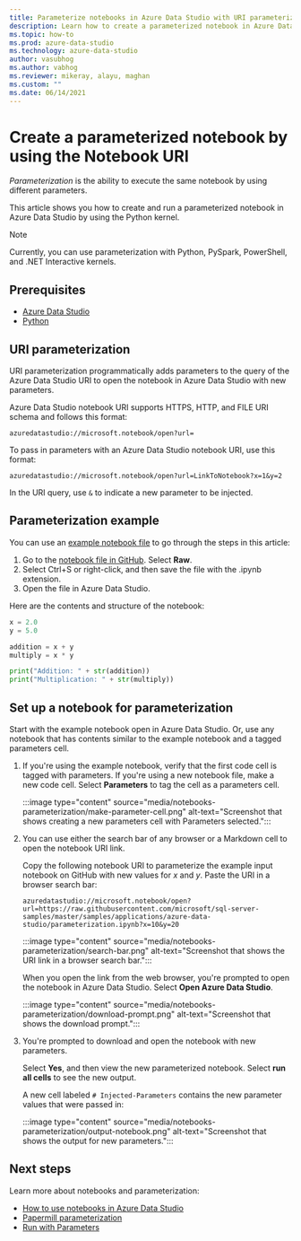 ```yaml
---
title: Parameterize notebooks in Azure Data Studio with URI parameterization
description: Learn how to create a parameterized notebook in Azure Data Studio by using URI parameterization.
ms.topic: how-to
ms.prod: azure-data-studio
ms.technology: azure-data-studio
author: vasubhog
ms.author: vabhog
ms.reviewer: mikeray, alayu, maghan
ms.custom: ""
ms.date: 06/14/2021
---
```


# Create a parameterized notebook by using the Notebook URI

*Parameterization* is the ability to execute the same notebook by using different parameters.

This article shows you how to create and run a parameterized notebook in Azure Data Studio by using the Python kernel.

> [!NOTE]
> Currently, you can use parameterization with Python, PySpark, PowerShell, and .NET Interactive kernels.

## Prerequisites

- [Azure Data Studio](../download-azure-data-studio.md)
- [Python](https://www.python.org/downloads/)

## URI parameterization

URI parameterization programmatically adds parameters to the query of the Azure Data Studio URI to open the notebook in Azure Data Studio with new parameters.

Azure Data Studio notebook URI supports HTTPS, HTTP, and FILE URI schema and follows this format:  

`azuredatastudio://microsoft.notebook/open?url=`

To pass in parameters with an Azure Data Studio notebook URI, use this format:  

`azuredatastudio://microsoft.notebook/open?url=LinkToNotebook?x=1&y=2`

In the URI query, use `&` to indicate a new parameter to be injected.

## Parameterization example

You can use an [example notebook file](https://github.com/microsoft/sql-server-samples/blob/master/samples/applications/azure-data-studio/parameterization.ipynb) to go through the steps in this article:

1. Go to the [notebook file in GitHub](https://github.com/microsoft/sql-server-samples/blob/master/samples/applications/azure-data-studio/parameterization.ipynb). Select **Raw**.
1. Select Ctrl+S or right-click, and then save the file with the .ipynb extension.  
1. Open the file in Azure Data Studio.

Here are the contents and structure of the notebook:

```python
x = 2.0
y = 5.0
```

```python
addition = x + y
multiply = x * y
```

```python
print("Addition: " + str(addition))
print("Multiplication: " + str(multiply))
```

## Set up a notebook for parameterization

Start with the example notebook open in Azure Data Studio. Or, use any notebook that has contents similar to the example notebook and a tagged parameters cell.

1. If you're using the example notebook, verify that the first code cell is tagged with parameters. If you're using a new notebook file, make a new code cell. Select **Parameters** to tag the cell as a parameters cell.

   :::image type="content" source="media/notebooks-parameterization/make-parameter-cell.png" alt-text="Screenshot that shows creating a new parameters cell with Parameters selected.":::

1. You can use either the search bar of any browser or a Markdown cell to open the notebook URI link.

   Copy the following notebook URI to parameterize the example input notebook on GitHub with new values for *x* and *y*. Paste the URI in a browser search bar:

   `azuredatastudio://microsoft.notebook/open?url=https://raw.githubusercontent.com/microsoft/sql-server-samples/master/samples/applications/azure-data-studio/parameterization.ipynb?x=10&y=20`

   :::image type="content" source="media/notebooks-parameterization/search-bar.png" alt-text="Screenshot that shows the URI link in a browser search bar.":::

   When you open the link from the web browser, you're prompted to open the notebook in Azure Data Studio. Select **Open Azure Data Studio**.

   :::image type="content" source="media/notebooks-parameterization/download-prompt.png" alt-text="Screenshot that shows the download prompt.":::

1. You're prompted to download and open the notebook with new parameters.

   Select **Yes**, and then view the new parameterized notebook. Select **run all cells** to see the new output.

   A new cell labeled `# Injected-Parameters` contains the new parameter values that were passed in:
 
   :::image type="content" source="media/notebooks-parameterization/output-notebook.png" alt-text="Screenshot that shows the output for new parameters.":::

## Next steps

Learn more about notebooks and parameterization:

- [How to use notebooks in Azure Data Studio](./notebooks-guidance.md)
- [Papermill parameterization](./parameterize-papermill.md)
- [Run with Parameters](./run-with-parameters.md)
